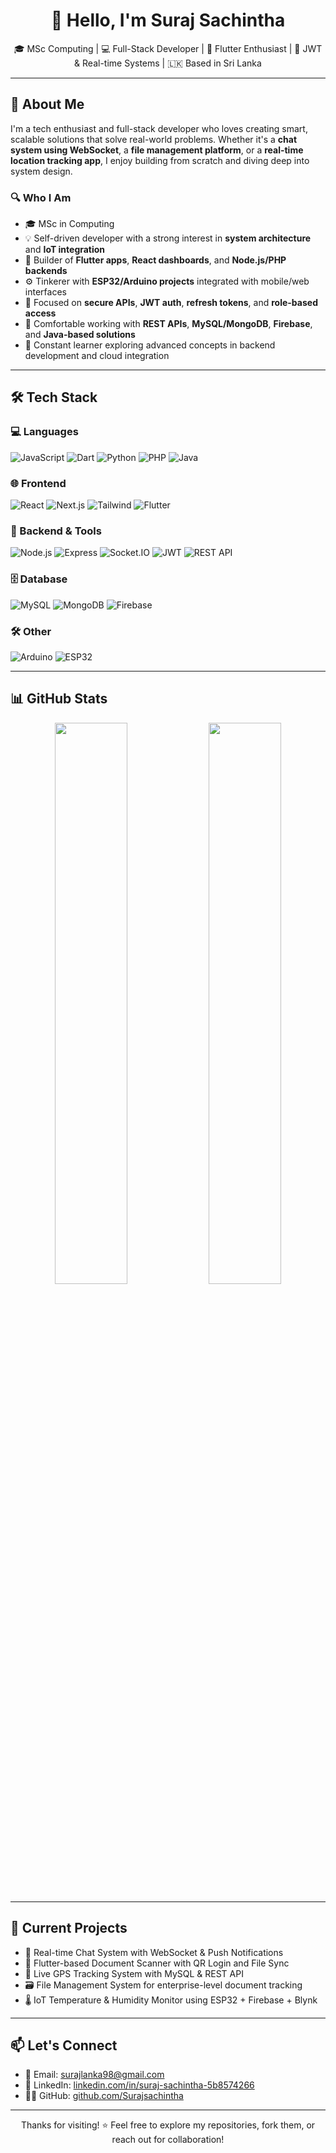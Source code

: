 <h1 align="center">👋 Hello, I'm Suraj Sachintha</h1>
<p align="center">
  🎓 MSc Computing | 💻 Full-Stack Developer | 📱 Flutter Enthusiast | 🔐 JWT & Real-time Systems | 🇱🇰 Based in Sri Lanka
</p>

---

## 🚀 About Me

I'm a tech enthusiast and full-stack developer who loves creating smart, scalable solutions that solve real-world problems. Whether it's a **chat system using WebSocket**, a **file management platform**, or a **real-time location tracking app**, I enjoy building from scratch and diving deep into system design.

### 🔍 Who I Am

- 🎓 MSc in Computing  
- 💡 Self-driven developer with a strong interest in **system architecture** and **IoT integration**
- 🔧 Builder of **Flutter apps**, **React dashboards**, and **Node.js/PHP backends**
- ⚙️ Tinkerer with **ESP32/Arduino projects** integrated with mobile/web interfaces
- 🔐 Focused on **secure APIs**, **JWT auth**, **refresh tokens**, and **role-based access**
- 🔗 Comfortable working with **REST APIs**, **MySQL/MongoDB**, **Firebase**, and **Java-based solutions**
- 🧠 Constant learner exploring advanced concepts in backend development and cloud integration

---

## 🛠️ Tech Stack

### 💻 Languages
![JavaScript](https://img.shields.io/badge/-JavaScript-black?style=flat-square&logo=javascript)
![Dart](https://img.shields.io/badge/-Dart-black?style=flat-square&logo=dart)
![Python](https://img.shields.io/badge/-Python-black?style=flat-square&logo=python)
![PHP](https://img.shields.io/badge/-PHP-black?style=flat-square&logo=php)
![Java](https://img.shields.io/badge/Java-%23007396.svg?style=flat-square&logo=java&logoColor=white)

### 🌐 Frontend
![React](https://img.shields.io/badge/-React-black?style=flat-square&logo=react)
![Next.js](https://img.shields.io/badge/-Next.js-black?style=flat-square&logo=next.js)
![Tailwind](https://img.shields.io/badge/-TailwindCSS-black?style=flat-square&logo=tailwind-css)
![Flutter](https://img.shields.io/badge/-Flutter-black?style=flat-square&logo=flutter)

### 🔧 Backend & Tools
![Node.js](https://img.shields.io/badge/-Node.js-black?style=flat-square&logo=node.js)
![Express](https://img.shields.io/badge/-Express-black?style=flat-square&logo=express)
![Socket.IO](https://img.shields.io/badge/-Socket.IO-black?style=flat-square&logo=socket.io)
![JWT](https://img.shields.io/badge/-JWT-black?style=flat-square&logo=jsonwebtokens)
![REST API](https://img.shields.io/badge/-REST%20API-black?style=flat-square&logo=api)

### 🗄️ Database
![MySQL](https://img.shields.io/badge/-MySQL-black?style=flat-square&logo=mysql)
![MongoDB](https://img.shields.io/badge/-MongoDB-black?style=flat-square&logo=mongodb)
![Firebase](https://img.shields.io/badge/-Firebase-black?style=flat-square&logo=firebase)

### 🛠️ Other
![Arduino](https://img.shields.io/badge/-Arduino-black?style=flat-square&logo=arduino)
![ESP32](https://img.shields.io/badge/-ESP32-black?style=flat-square&logo=espressif)

---

## 📊 GitHub Stats

<p align="center">
  <img src="https://github-readme-stats.vercel.app/api?username=Surajsachintha&show_icons=true&theme=tokyonight" width="48%" />
  <img src="https://github-readme-streak-stats.herokuapp.com/?user=Surajsachintha&theme=tokyonight" width="48%" />
</p>

---

## 🧪 Current Projects

- 🔴 Real-time Chat System with WebSocket & Push Notifications  
- 📲 Flutter-based Document Scanner with QR Login and File Sync  
- 📍 Live GPS Tracking System with MySQL & REST API  
- 🗃️ File Management System for enterprise-level document tracking  
- 🌡️ IoT Temperature & Humidity Monitor using ESP32 + Firebase + Blynk

---

## 📫 Let's Connect

- 📧 Email: [surajlanka98@gmail.com](mailto:surajlanka98@gmail.com)  
- 💼 LinkedIn: [linkedin.com/in/suraj-sachintha-5b8574266](https://lk.linkedin.com/in/suraj-sachintha-5b8574266)  
- 🧑‍💻 GitHub: [github.com/Surajsachintha](https://github.com/Surajsachintha)

---

<p align="center">
  Thanks for visiting! ⭐ Feel free to explore my repositories, fork them, or reach out for collaboration!
</p>
